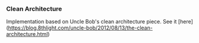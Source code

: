### Clean Architecture

Implementation based on Uncle Bob's clean architecture piece. See it [here] (https://blog.8thlight.com/uncle-bob/2012/08/13/the-clean-architecture.html)
